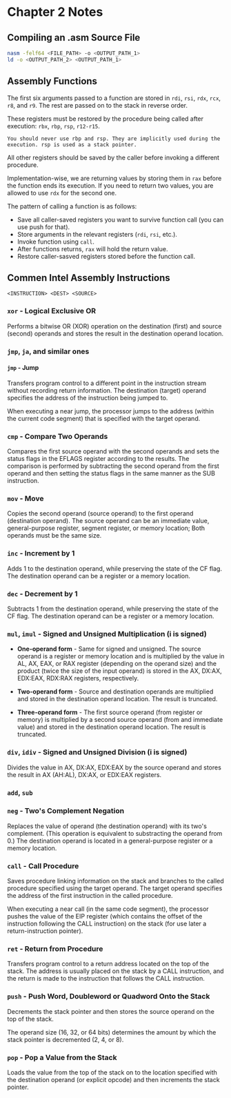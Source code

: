 # Chapter 2 Notes

## Compiling an .asm Source File

```bash
nasm -felf64 <FILE_PATH> -o <OUTPUT_PATH_1>
ld -o <OUTPUT_PATH_2> <OUTPUT_PATH_1>
```

## Assembly Functions

The first six arguments passed to a function are stored in `rdi`, `rsi`, `rdx`, `rcx`, `r8`, and `r9`. The rest are passed on to the stack in reverse order.

These registers must be restored by the procedure being called after execution: `rbx`, `rbp`, `rsp`, `r12-r15`.

    You should never use rbp and rsp. They are implicitly used during the execution. rsp is used as a stack pointer.

All other registers should be saved by the caller before invoking a different procedure.

Implementation-wise, we are returning values by storing them in `rax` before the function ends its execution. If you need to return two values, you are allowed to use `rdx` for the second one.

The pattern of calling a function is as follows:

- Save all caller-saved registers you want to survive function call (you can use push for that).
- Store arguments in the relevant registers (`rdi`, `rsi`, etc.).
- Invoke function using `call`.
- After functions returns, `rax` will hold the return value.
- Restore caller-sasved registers stored before the function call.

## Commen Intel Assembly Instructions

`<INSTRUCTION> <DEST> <SOURCE>`

### `xor` - Logical Exclusive OR

Performs a bitwise OR (XOR) operation on the destination (first) and source (second) operands and stores the result in the destination operand location.

### `jmp`, `ja`, and similar ones

#### `jmp` - Jump

Transfers program control to a different point in the instruction stream without recording return information. The destination (target) operand specifies the address of the instruction being jumped to.

When executing a near jump, the processor jumps to the address (within the current code segment) that is specified with the target operand.

### `cmp` - Compare Two Operands

Compares the first source operand with the second operands and sets the status flags in the EFLAGS register according to the results. The comparison is performed by subtracting the second operand from the first operand and then setting the status flags in the same manner as the SUB instruction.

### `mov` - Move

Copies the second operand (source operand) to the first operand (destination operand). The source operand can be an immediate value, general-purpose register, segment register, or memory location; Both operands must be the same size.

### `inc` - Increment by 1

Adds 1 to the destination operand, while preserving the state of the CF flag. The destination operand can be a register or a memory location.

### `dec` - Decrement by 1

Subtracts 1 from the destination operand, while preserving the state of the CF flag. The destination operand can be a register or a memory location.

### `mul`, `imul` - Signed and Unsigned Multiplication (i is signed)

- **One-operand form** - Same for signed and unsigned. The source operand is a register or memory location and is multiplied by the value in AL, AX, EAX, or RAX register (depending on the operand size) and the product (twice the size of the input operand) is stored in the AX, DX:AX, EDX:EAX, RDX:RAX registers, respectively.

- **Two-operand form** - Source and destination operands are multiplied and stored in the destination operand location. The result is truncated.

- **Three-operand form** - The first source operand (from register or memory) is multiplied by a second source operand (from and immediate value) and stored in the destination operand location. The result is truncated.

### `div`, `idiv` - Signed and Unsigned Division (i is signed)

Divides the value in AX, DX:AX, EDX:EAX by the source operand and stores the result in AX (AH:AL), DX:AX, or EDX:EAX registers.

### `add`, `sub`

### `neg` - Two's Complement Negation

Replaces the value of operand (the destination operand) with its two's complement. (This operation is equivalent to substracting the operand from 0.) The destination operand is located in a general-purpose register or a memory location.

### `call` - Call Procedure

Saves procedure linking information on the stack and branches to the called procedure specified using the target operand. The target operand specifies the address of the first instruction in the called procedure.

When executing a near call (in the same code segment), the processor pushes the value of the EIP register (which contains the offset of the instruction following the CALL instruction) on the stack (for use later a return-instruction pointer).

### `ret` - Return from Procedure

Transfers program control to a return address located on the top of the stack. The address is usually placed on the stack by a CALL instruction, and the return is made to the instruction that follows the CALL instruction.

### `push` - Push Word, Doubleword or Quadword Onto the Stack

Decrements the stack pointer and then stores the source operand on the top of the stack.

The operand size (16, 32, or 64 bits) determines the amount by which the stack pointer is decremented (2, 4, or 8).

### `pop` - Pop a Value from the Stack

Loads the value from the top of the stack on to the location specified with the destination operand (or explicit opcode) and then increments the stack pointer.

